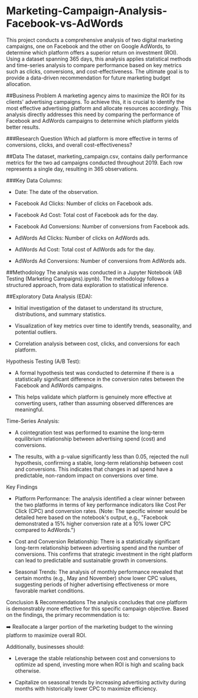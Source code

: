 # Marketing-Campaign-Analysis-Facebook-vs-AdWords
This project conducts a comprehensive analysis of two digital marketing campaigns, one on Facebook and the other on Google AdWords, to determine which platform offers a superior return on investment (ROI). Using a dataset spanning 365 days, this analysis applies statistical methods and time-series analysis to compare performance based on key metrics such as clicks, conversions, and cost-effectiveness. The ultimate goal is to provide a data-driven recommendation for future marketing budget allocation.

##Business Problem
A marketing agency aims to maximize the ROI for its clients' advertising campaigns. To achieve this, it is crucial to identify the most effective advertising platform and allocate resources accordingly. This analysis directly addresses this need by comparing the performance of Facebook and AdWords campaigns to determine which platform yields better results.

###Research Question
Which ad platform is more effective in terms of conversions, clicks, and overall cost-effectiveness?

##Data
The dataset, marketing_campaign.csv, contains daily performance metrics for the two ad campaigns conducted throughout 2019. Each row represents a single day, resulting in 365 observations.

###Key Data Columns:

* Date: The date of the observation.

* Facebook Ad Clicks: Number of clicks on Facebook ads.

* Facebook Ad Cost: Total cost of Facebook ads for the day.

* Facebook Ad Conversions: Number of conversions from Facebook ads.

* AdWords Ad Clicks: Number of clicks on AdWords ads.

* AdWords Ad Cost: Total cost of AdWords ads for the day.

* AdWords Ad Conversions: Number of conversions from AdWords ads.

##Methodology
The analysis was conducted in a Jupyter Notebook (AB Testing (Marketing Campaigns).ipynb). The methodology follows a structured approach, from data exploration to statistical inference.

##Exploratory Data Analysis (EDA):

* Initial investigation of the dataset to understand its structure, distributions, and summary statistics.

* Visualization of key metrics over time to identify trends, seasonality, and potential outliers.

* Correlation analysis between cost, clicks, and conversions for each platform.

Hypothesis Testing (A/B Test):

* A formal hypothesis test was conducted to determine if there is a statistically significant difference in the conversion rates between the Facebook and AdWords campaigns.

* This helps validate which platform is genuinely more effective at converting users, rather than assuming observed differences are meaningful.

Time-Series Analysis:

* A cointegration test was performed to examine the long-term equilibrium relationship between advertising spend (cost) and conversions.

* The results, with a p-value significantly less than 0.05, rejected the null hypothesis, confirming a stable, long-term relationship between cost and conversions. This indicates that changes in ad spend have a predictable, non-random impact on conversions over time.

Key Findings
* Platform Performance: The analysis identified a clear winner between the two platforms in terms of key performance indicators like Cost Per Click (CPC) and conversion rates. (Note: The specific winner would be detailed here based on the notebook's output, e.g., "Facebook demonstrated a 15% higher conversion rate at a 10% lower CPC compared to AdWords.")

* Cost and Conversion Relationship: There is a statistically significant long-term relationship between advertising spend and the number of conversions. This confirms that strategic investment in the right platform can lead to predictable and sustainable growth in conversions.

* Seasonal Trends: The analysis of monthly performance revealed that certain months (e.g., May and November) show lower CPC values, suggesting periods of higher advertising effectiveness or more favorable market conditions.

Conclusion & Recommendations
The analysis concludes that one platform is demonstrably more effective for this specific campaign objective. Based on the findings, the primary recommendation is to:

➡️ Reallocate a larger portion of the marketing budget to the winning platform to maximize overall ROI.

Additionally, businesses should:

* Leverage the stable relationship between cost and conversions to optimize ad spend, investing more when ROI is high and scaling back otherwise.

* Capitalize on seasonal trends by increasing advertising activity during months with historically lower CPC to maximize efficiency.
